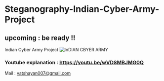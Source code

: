 # Steganography-Indian-Cyber-Army-Project

## upcoming : be ready !!

Indian Cyber Army Project
![InDIAN CBYER ARMY](https://user-images.githubusercontent.com/28294942/165289242-6d7380a5-1f4e-4205-af3a-2a09359302a1.png)


### Youtube explanation : https://youtu.be/wVDSMBJMG0Q

Mail : vatshayan007@gmail.com
